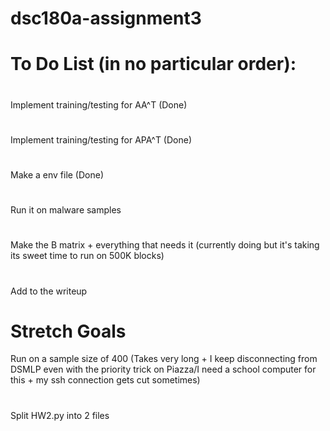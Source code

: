 # dsc180a-assignment3

# To Do List (in no particular order):
#
Implement training/testing for AA^T (Done)
# 
Implement training/testing for APA^T  (Done)
#
Make a env file (Done)
#
Run it on malware samples
#
Make the B matrix + everything that needs it (currently doing but it's taking its sweet time to run on 500K blocks)
#
Add to the writeup


# Stretch Goals
Run on a sample size of 400 (Takes very long + I keep disconnecting from DSMLP even with the priority trick on Piazza/I need a school computer for this + my ssh connection gets cut sometimes)
#
Split HW2.py into 2 files
